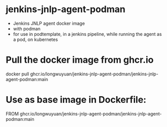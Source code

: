 # jenkins-jnlp-agent-podman
- Jenkins JNLP agent docker image
- with podman
- for use in podtemplate, in a jenkins pipeline, while running the agent as a pod, on kubernetes
# Pull the docker image from ghcr.io
docker pull ghcr.io/longwuyuan/jenkins-jnlp-agent-podman/jenkins-jnlp-agent-podman:main
# Use as base image in Dockerfile:
FROM ghcr.io/longwuyuan/jenkins-jnlp-agent-podman/jenkins-jnlp-agent-podman:main
